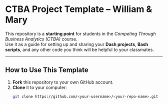 # CTBA Project Template – William & Mary

This repository is a **starting point** for students in the *Competing Through Business Analytics (CTBA)* course.  
Use it as a guide for setting up and sharing your **Dash projects**, **Bash scripts**, and any other code you think will be helpful to your classmates.

---

## How to Use This Template
1. **Fork** this repository to your own GitHub account.
2. **Clone** it to your computer:
   ```bash
   git clone https://github.com/<your-username>/<your-repo-name>.git
